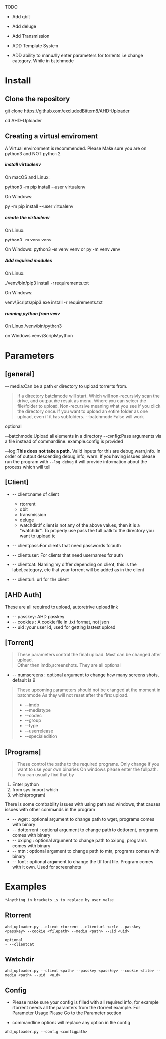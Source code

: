 TODO

* Add qbit

* Add deluge

* Add Transmission

* ADD Template System

* ADD ability to manually enter parameters for torrents i.e change category. While in batchmode




# Install
## Clone the repository
git clone https://github.com/excludedBittern8/AHD-Uploader

cd AHD-Uploader

## Creating a virtual enviroment
A Virtual environment is recommended. Please Make sure you are on python3 and NOT python 2

##### install virtualenv
On macOS and Linux:

python3 -m pip install --user virtualenv

On Windows:

py -m pip install --user virtualenv

##### create the virtualenv
On Linux:

python3 -m venv venv

On Windows:
python3 -m venv venv
or
py -m venv venv
##### Add required modules
On Linux:

./venv/bin/pip3 install -r requirements.txt

On Windows:

venv\Scripts\pip3.exe install -r requirements.txt

##### running python from venv
On Linux
/venv/bin/python3

on Windows
venv\Scripts\python


# Parameters


## [general]
    
-- media:Can be a path or directory to upload torrents from. 
    
  >   If a directory batchmode will start. Which will non-recursivly scan the drive, and output the result as menu. Where you can select the file/folder to upload. Non-recursive meaning what you see if you click the directory once. If you want to upload an entire folder as one upload, even if it has subfolders. --batchmode False will work

optional
    
--batchmode:Upload all elements in a directory
--config:Pass arguments via a file instead of commandline. example.config is provided

--log:**This does not take a path.** Valid inputs for this are debug,warn,info. In order of output descending debug,info, warn. If you having issues please run the program with 
`--log debug` it will provide information about the process which will tell 

## [Client]

- -- client:name of client
    - rtorrent
    - qbit
    - transmission
    - deluge
    - watchdir:If  client is not any of the above values, then it is a "watchdir". To properly use pass the full path to the directory you want to upload to

- -- clientpass:For clients that need passwords forauth
- -- clientuser: For clients that need usernames for auth
- -- clientcat: Naming my differ depending on client, this is the label,category,   etc   that your torrent will be added as in the client
- -- clienturl: url for the client 


## [AHD Auth]
 These are all required to upload, autoretrive upload link  

- -- passkey: AHD passkey
- -- cookies : A cookie file in .txt format, not json
- -- uid :your user id, used for getting lastest upload

## [Torrent]
    
> These parameters control the final upload. Most can be changed after upload. \
Other then imdb,screenshots. They are all optional
    
- -- numscreens : optional argument to change how many screens shots, default is 9

 
> These upcoming parameters should not be changed at the moment in batchmode
> As they will not reset after the first upload. 
>     
> - --imdb
> - --mediatype
> - --codec
> - --group
> - --type
> - --userrelease
> - --specialedition




 ## [Programs]  
> These control the paths to the required programs. Only change if you want to use your own binaries
On windows please enter the fullpath. You can usually find that by 
1. Enter python 
2. from sys import which
3. which(program)

There is some combability issues with using path and windows, that causes issues with other commands in the program
    
- -- wget : optional argument to change path to wget, programs comes with binary
- -- dottorrent : optional argument to change path to dottorent, programs comes with binary
- -- oxipng : optional argument to change path to oxipng, programs comes with binary
- -- mtn : optional argument to change path to mtn, programs comes with binary
- -- font : optional argument to change the ttf font file. Program comes with it own. Used for screenshots

# Examples
    *Anything in brackets is to replace by user value
## Rtorrent
`ahd_uploader.py --client rtorrent --clienturl <url> --passkey <passkey> --cookie <filepath> --media <path> --uid <uid>`
    
    optional
    - --clientcat

## Watchdir
`ahd_uploader.py --client <path> --passkey <passkey> --cookie <file> --media <path> --uid  <uid>`
## Config
* Please make sure your config is filled with all required info, for example rtorrent needs all the paramters from the rtorrent example. For Parameter Usage Please Go to the Parameter section

* commandline options will replace any option in the config

`ahd_uploader.py --config <configpath>`



